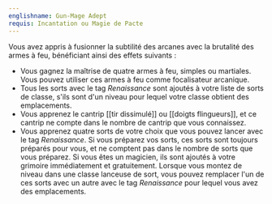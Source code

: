 ```yaml
---
englishname: Gun-Mage Adept
requis: Incantation ou Magie de Pacte
---
```

Vous avez appris à fusionner la subtilité des arcanes avec la brutalité des armes à feu, bénéficiant ainsi des effets suivants : 

 - Vous gagnez la maîtrise de quatre armes à feu, simples ou martiales. Vous pouvez utiliser ces armes à feu comme focalisateur arcanique. 
 - Tous les sorts avec le tag *Renaissance* sont ajoutés à votre liste de sorts de classe, s'ils sont d'un niveau pour lequel votre classe obtient des emplacements.
 - Vous apprenez le cantrip [[tir dissimulé]] ou [[doigts flingueurs]], et ce cantrip ne compte dans le nombre de cantrip que vous connaissez.
 - Vous apprenez quatre sorts de votre choix que vous pouvez lancer avec le tag *Renaissance*. Si vous préparez vos sorts, ces sorts sont toujours préparés pour vous, et ne comptent pas dans le nombre de sorts que vous préparez. Si vous êtes un magicien, ils sont ajoutés à votre grimoire immédiatement et gratuitement. Lorsque vous montez de niveau dans une classe lanceuse de sort, vous pouvez remplacer l'un de ces sorts avec un autre avec le tag *Renaissance* pour lequel vous avez des emplacements. 